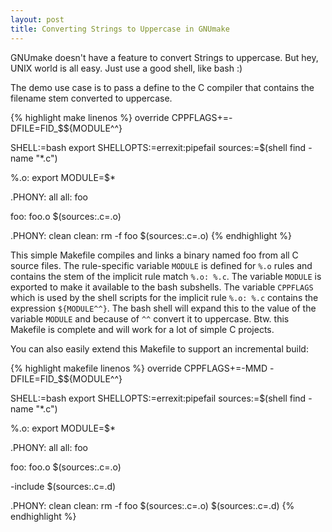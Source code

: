 ```yaml
---
layout: post
title: Converting Strings to Uppercase in GNUmake
---
```


GNUmake doesn't have a feature to convert Strings to uppercase. But hey, UNIX world is all easy. Just use a good shell, like bash :)

The demo use case is to pass a define to the C compiler that contains the filename stem converted to uppercase.

{% highlight make linenos %}
override CPPFLAGS+=-DFILE=FID_$${MODULE^^}

SHELL:=bash
export SHELLOPTS:=errexit:pipefail
sources:=$(shell find -name "*.c")

%.o: export MODULE=$*

.PHONY: all
all: foo

foo: foo.o $(sources:.c=.o)

.PHONY: clean
clean:
        rm -f foo $(sources:.c=.o)
{% endhighlight %}

This simple Makefile compiles and links a binary named foo from all C source files.
The rule-specific variable `MODULE` is defined for `%.o` rules and contains the stem of the implicit rule match `%.o: %.c`.
The variable `MODULE` is exported to make it available to the bash subshells.
The variable `CPPFLAGS` which is used by the shell scripts for the implicit rule `%.o: %.c` contains the expression `${MODULE^^}`.
The bash shell will expand this to the value of the variable `MODULE` and because of `^^` convert it to uppercase.
Btw. this Makefile is complete and will work for a lot of simple C projects.

You can also easily extend this Makefile to support an incremental build:

{% highlight makefile linenos %}
override CPPFLAGS+=-MMD -DFILE=FID_$${MODULE^^}

SHELL:=bash
export SHELLOPTS:=errexit:pipefail
sources:=$(shell find -name "*.c")

%.o: export MODULE=$*

.PHONY: all
all: foo

foo: foo.o $(sources:.c=.o)

-include $(sources:.c=.d)

.PHONY: clean
clean:
        rm -f foo $(sources:.c=.o) $(sources:.c=.d)
{% endhighlight %}
